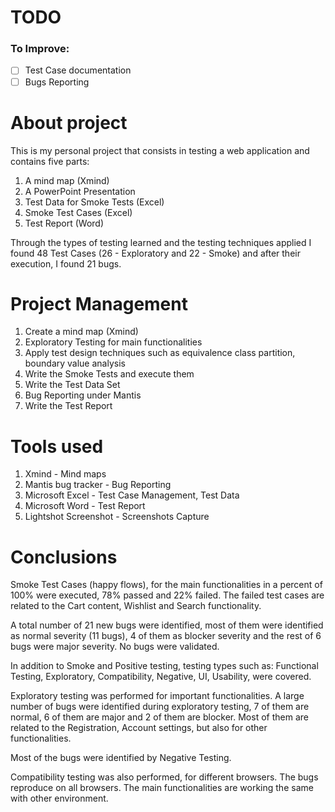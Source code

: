 # TODO
### To Improve:
  - [ ]  Test Case documentation
  - [ ]  Bugs Reporting
# About project
This is my personal project that consists in testing a web application and contains five parts: 
1. A mind map (Xmind) 
2. A PowerPoint Presentation
3. Test Data for Smoke Tests (Excel)
4. Smoke Test Cases (Excel)
5. Test Report (Word)

Through the types of testing learned and the testing techniques applied I found 48 Test Cases (26 - Exploratory and 22 - Smoke) and after their execution, I found 21 bugs.

# Project Management

1. Create a mind map (Xmind)
2. Exploratory Testing for main functionalities
3. Apply test design techniques such as equivalence class partition, boundary value analysis
4. Write the Smoke Tests and execute them
5. Write the Test Data Set
6. Bug Reporting under Mantis
7. Write the Test Report

# Tools used

1. Xmind - Mind maps
2. Mantis bug tracker - Bug Reporting
3. Microsoft Excel - Test Case Management, Test Data
4. Microsoft Word - Test Report
5. Lightshot Screenshot - Screenshots Capture

# Conclusions

Smoke Test Cases (happy flows), for the main functionalities in a percent of 100% were executed, 78% passed and 22% failed. The failed test cases are related to the Cart content, Wishlist and Search functionality.

A total number of 21 new bugs were identified, most of them were identified as normal severity (11 bugs), 4 of them as blocker severity and the rest of 6 bugs were major severity. No bugs were validated.

In addition to Smoke and Positive testing, testing types such as: Functional Testing, Exploratory, Compatibility, Negative, UI, Usability, were covered.

Exploratory testing was performed for important functionalities. A large number of bugs were identified during exploratory testing, 7 of them are normal, 6 of them are major and 2 of them are blocker. Most of them are related to the Registration, Account settings, but also for other functionalities.

Most of the bugs were identified by Negative Testing.

Compatibility testing was also performed, for different browsers. The bugs reproduce on all browsers. The main functionalities are working the same with other environment.